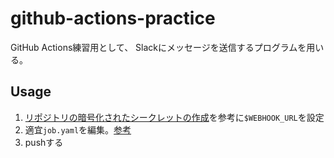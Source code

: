 # github-actions-practice

GitHub Actions練習用として、
Slackにメッセージを送信するプログラムを用いる。

## Usage
1. [リポジトリの暗号化されたシークレットの作成](https://docs.github.com/ja/free-pro-team@latest/actions/reference/encrypted-secrets#%E3%83%AA%E3%83%9D%E3%82%B8%E3%83%88%E3%83%AA%E3%81%AE%E6%9A%97%E5%8F%B7%E5%8C%96%E3%81%95%E3%82%8C%E3%81%9F%E3%82%B7%E3%83%BC%E3%82%AF%E3%83%AC%E3%83%83%E3%83%88%E3%81%AE%E4%BD%9C%E6%88%90)を参考に`$WEBHOOK_URL`を設定
2. 適宜`job.yaml`を編集。[参考](https://docs.github.com/ja/free-pro-team@latest/actions/reference/workflow-syntax-for-github-actions#on)
3. pushする
